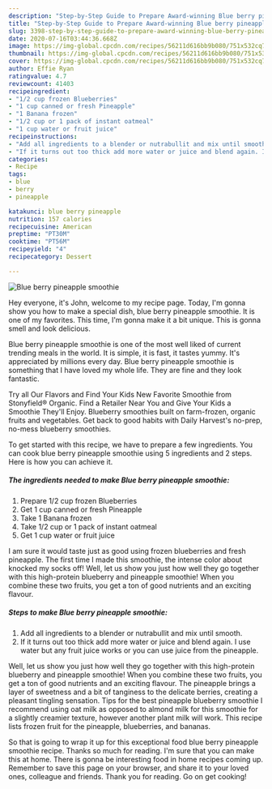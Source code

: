 ```yaml
---
description: "Step-by-Step Guide to Prepare Award-winning Blue berry pineapple smoothie"
title: "Step-by-Step Guide to Prepare Award-winning Blue berry pineapple smoothie"
slug: 3398-step-by-step-guide-to-prepare-award-winning-blue-berry-pineapple-smoothie
date: 2020-07-16T03:44:36.668Z
image: https://img-global.cpcdn.com/recipes/56211d616bb9b080/751x532cq70/blue-berry-pineapple-smoothie-recipe-main-photo.jpg
thumbnail: https://img-global.cpcdn.com/recipes/56211d616bb9b080/751x532cq70/blue-berry-pineapple-smoothie-recipe-main-photo.jpg
cover: https://img-global.cpcdn.com/recipes/56211d616bb9b080/751x532cq70/blue-berry-pineapple-smoothie-recipe-main-photo.jpg
author: Effie Ryan
ratingvalue: 4.7
reviewcount: 41403
recipeingredient:
- "1/2 cup frozen Blueberries"
- "1 cup canned or fresh Pineapple"
- "1 Banana frozen"
- "1/2 cup or 1 pack of instant oatmeal"
- "1 cup water or fruit juice"
recipeinstructions:
- "Add all ingredients to a blender or nutrabullit and mix until smooth."
- "If it turns out too thick add more water or juice and blend again. I use water but any fruit juice works or you can use juice from the pineapple."
categories:
- Recipe
tags:
- blue
- berry
- pineapple

katakunci: blue berry pineapple 
nutrition: 157 calories
recipecuisine: American
preptime: "PT30M"
cooktime: "PT56M"
recipeyield: "4"
recipecategory: Dessert

---
```



![Blue berry pineapple smoothie](https://img-global.cpcdn.com/recipes/56211d616bb9b080/751x532cq70/blue-berry-pineapple-smoothie-recipe-main-photo.jpg)

Hey everyone, it's John, welcome to my recipe page. Today, I'm gonna show you how to make a special dish, blue berry pineapple smoothie. It is one of my favorites. This time, I'm gonna make it a bit unique. This is gonna smell and look delicious.

Blue berry pineapple smoothie is one of the most well liked of current trending meals in the world. It is simple, it is fast, it tastes yummy. It's appreciated by millions every day. Blue berry pineapple smoothie is something that I have loved my whole life. They are fine and they look fantastic.

Try all Our Flavors and Find Your Kids New Favorite Smoothie from Stonyfield® Organic. Find a Retailer Near You and Give Your Kids a Smoothie They&#39;ll Enjoy. Blueberry smoothies built on farm-frozen, organic fruits and vegetables. Get back to good habits with Daily Harvest&#39;s no-prep, no-mess blueberry smoothies.


To get started with this recipe, we have to prepare a few ingredients. You can cook blue berry pineapple smoothie using 5 ingredients and 2 steps. Here is how you can achieve it.

<!--inarticleads1-->

##### The ingredients needed to make Blue berry pineapple smoothie:

1. Prepare 1/2 cup frozen Blueberries
1. Get 1 cup canned or fresh Pineapple
1. Take 1 Banana frozen
1. Take 1/2 cup or 1 pack of instant oatmeal
1. Get 1 cup water or fruit juice


I am sure it would taste just as good using frozen blueberries and fresh pineapple. The first time I made this smoothie, the intense color about knocked my socks off! Well, let us show you just how well they go together with this high-protein blueberry and pineapple smoothie! When you combine these two fruits, you get a ton of good nutrients and an exciting flavour. 

<!--inarticleads2-->

##### Steps to make Blue berry pineapple smoothie:

1. Add all ingredients to a blender or nutrabullit and mix until smooth.
1. If it turns out too thick add more water or juice and blend again. I use water but any fruit juice works or you can use juice from the pineapple.


Well, let us show you just how well they go together with this high-protein blueberry and pineapple smoothie! When you combine these two fruits, you get a ton of good nutrients and an exciting flavour. The pineapple brings a layer of sweetness and a bit of tanginess to the delicate berries, creating a pleasant tingling sensation. Tips for the best pineapple blueberry smoothie I recommend using oat milk as opposed to almond milk for this smoothie for a slightly creamier texture, however another plant milk will work. This recipe lists frozen fruit for the pineapple, blueberries, and bananas. 

So that is going to wrap it up for this exceptional food blue berry pineapple smoothie recipe. Thanks so much for reading. I'm sure that you can make this at home. There is gonna be interesting food in home recipes coming up. Remember to save this page on your browser, and share it to your loved ones, colleague and friends. Thank you for reading. Go on get cooking!
